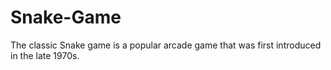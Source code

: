 # Snake-Game
The classic Snake game is a popular arcade game that was first introduced in the late 1970s. 

